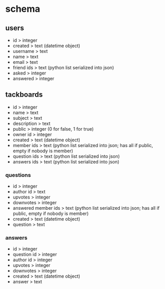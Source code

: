 # schema
## users
- id > integer
- created > text (datetime object)
- username > text
- name > text
- email > text
- friend ids > text (python list serialized into json)
- asked > integer
- answered > integer
## tackboards
- id > integer
- name > text
- subject > text
- description > text
- public > integer (0 for false, 1 for true)
- owner id > integer
- created > text (datetime object)
- member ids > text (python list serialized into json; has all if public, empty if nobody is member)
- question ids > text (python list serialized into json)
- answers ids > text (python list serialized into json)
### questions
- id > integer
- author id > text
- upvotes > integer
- downvotes > integer
- answered member ids > text (python list serialized into json; has all if public, empty if nobody is member)
- created > text (datetime object)
- question > text
### answers
- id > integer
- question id > integer
- author id > integer
- upvotes > integer
- downvotes > integer
- created > text (datetime object)
- answer > text